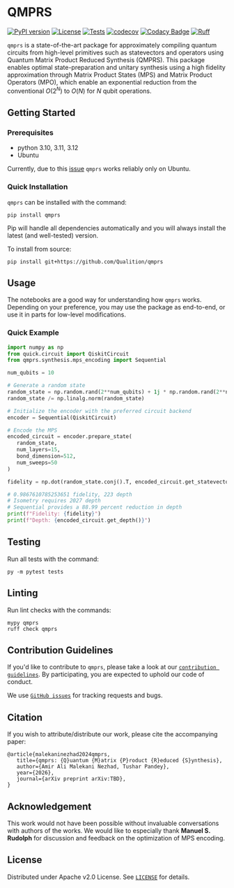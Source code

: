 # QMPRS

[![PyPI version](https://img.shields.io/pypi/v/qmprs)](//pypi.org/project/qmprs)
[![License](https://img.shields.io/badge/License-Apache_2.0-blue.svg)](https://opensource.org/licenses/Apache-2.0) <!--- long-description-skip-begin -->
[![Tests](https://github.com/Qualition/qmprs/actions/workflows/tests.yml/badge.svg)](https://github.com/qualition/qmprs/actions/workflows/tests.yml)
[![codecov](https://codecov.io/github/Qualition/qmprs/branch/main/graph/badge.svg?token=4JCK0BNV2P)](https://codecov.io/github/Qualition/qmprs)
[![Codacy Badge](https://app.codacy.com/project/badge/Grade/e287a2eed9e24d5e9d4a3ffe911ce6a5)](https://app.codacy.com?utm_source=gh&utm_medium=referral&utm_content=&utm_campaign=Badge_grade)
[![Ruff](https://img.shields.io/endpoint?url=https://raw.githubusercontent.com/astral-sh/ruff/main/assets/badge/v2.json)](https://github.com/astral-sh/ruff)


`qmprs` is a state-of-the-art package for approximately compiling quantum circuits from high-level primitives such as statevectors and operators using Quantum Matrix Product Reduced Synthesis (QMPRS). This package enables optimal state-preparation and unitary synthesis using a high fidelity approximation through Matrix Product States (MPS) and Matrix Product Operators (MPO), which enable an exponential reduction from the conventional $O(2^N)$ to $O(N)$ for $N$ qubit operations.

## Getting Started

### Prerequisites

- python 3.10, 3.11, 3.12
- Ubuntu

Currently, due to this [issue](https://github.com/Qualition/quick/issues/11) `qmprs` works reliably only on Ubuntu.

### Quick Installation

`qmprs` can be installed with the command:

```
pip install qmprs
```

Pip will handle all dependencies automatically and you will always install the latest (and well-tested) version.

To install from source:

```
pip install git+https://github.com/Qualition/qmprs
```

## Usage

The notebooks are a good way for understanding how `qmprs` works. Depending on your preference, you may use the package as end-to-end, or use it in parts for low-level modifications.

### Quick Example

```py
import numpy as np
from quick.circuit import QiskitCircuit
from qmprs.synthesis.mps_encoding import Sequential

num_qubits = 10

# Generate a random state
random_state = np.random.rand(2**num_qubits) + 1j * np.random.rand(2**num_qubits)
random_state /= np.linalg.norm(random_state)

# Initialize the encoder with the preferred circuit backend
encoder = Sequential(QiskitCircuit)

# Encode the MPS
encoded_circuit = encoder.prepare_state(
   random_state,
   num_layers=15,
   bond_dimension=512,
   num_sweeps=50
)

fidelity = np.dot(random_state.conj().T, encoded_circuit.get_statevector())

# 0.9867610785253651 fidelity, 223 depth
# Isometry requires 2027 depth
# Sequential provides a 88.99 percent reduction in depth
print(f"Fidelity: {fidelity}")
print(f"Depth: {encoded_circuit.get_depth()}")
```

## Testing

Run all tests with the command:

```
py -m pytest tests
```

## Linting

Run lint checks with the commands:

```
mypy qmprs
ruff check qmprs
```

## Contribution Guidelines

If you'd like to contribute to `qmprs`, please take a look at our [`contribution guidelines`](). By participating, you are expected to uphold our code of conduct.

We use [`GitHub issues`](https://github.com/Qualition/QMPRS/issues) for tracking requests and bugs.

## Citation

If you wish to attribute/distribute our work, please cite the accompanying paper:
```
@article{malekaninezhad2024qmprs,
   title={qmprs: {Q}uantum {M}atrix {P}roduct {R}educed {S}ynthesis},
   author={Amir Ali Malekani Nezhad, Tushar Pandey},
   year={2026},
   journal={arXiv preprint arXiv:TBD},
}
```

## Acknowledgement

This work would not have been possible without invaluable conversations with authors of the works. We would like to especially thank **Manuel S. Rudolph** for discussion and feedback on the optimization of MPS encoding.

## License

Distributed under Apache v2.0 License. See [`LICENSE`](LICENSE) for details.